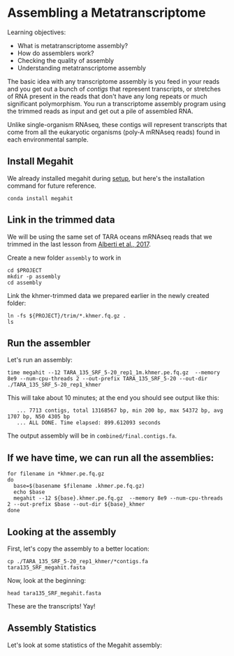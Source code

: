 # Assembling a Metatranscriptome

Learning objectives:

* What is metatranscriptome assembly?
* How do assemblers work?
* Checking the quality of assembly
* Understanding metatranscriptome assembly


The basic idea with any transcriptome assembly is you feed in your reads and you get out a bunch of *contigs* that represent transcripts, or stretches of RNA present in the reads that don't have any long repeats or much significant polymorphism. You run a transcriptome assembly program using the trimmed reads as input and get out a pile of assembled RNA. 

Unlike single-organism RNAseq, these contigs will represent transcripts that come from all the eukaryotic organisms (poly-A mRNAseq reads) found in each environmental sample.

## Install Megahit

We already installed megahit during [setup](setting-up-tara-environment.md), but here's the installation command for future reference.

```
conda install megahit
```

## Link in the trimmed data

We will be using the same set of TARA oceans mRNAseq reads that we trimmed in the last lesson from [Alberti et al., 2017](https://www.nature.com/articles/sdata201793#t1).

Create a new folder `assembly` to work in 

```
cd $PROJECT
mkdir -p assembly
cd assembly
```

Link the khmer-trimmed data we prepared earlier in the newly created folder:
```
ln -fs ${PROJECT}/trim/*.khmer.fq.gz .
ls
```
## Run the assembler

Let's run an assembly:

```
time megahit --12 TARA_135_SRF_5-20_rep1_1m.khmer.pe.fq.gz  --memory 8e9 --num-cpu-threads 2 --out-prefix TARA_135_SRF_5-20 --out-dir ./TARA_135_SRF_5-20_rep1_khmer
```

This will take about 10 minutes; at the end you should see output like this:

```
   ... 7713 contigs, total 13168567 bp, min 200 bp, max 54372 bp, avg 1707 bp, N50 4305 bp
   ... ALL DONE. Time elapsed: 899.612093 seconds
```

The output assembly will be in `combined/final.contigs.fa`.


## If we have time, we can run all the assemblies: 
```
for filename in *khmer.pe.fq.gz
do
  base=$(basename $filename .khmer.pe.fq.gz)
  echo $base
  megahit --12 ${base}.khmer.pe.fq.gz  --memory 8e9 --num-cpu-threads 2 --out-prefix $base --out-dir ${base}_khmer 
done
```


## Looking at the assembly

First, let's copy the assembly to a better location:

```
cp ./TARA_135_SRF_5-20_rep1_khmer/*contigs.fa tara135_SRF_megahit.fasta
```

Now, look at the beginning:

```
head tara135_SRF_megahit.fasta 
```

These are the transcripts! Yay!


## Assembly Statistics

Let's look at some statistics of the Megahit assembly:




